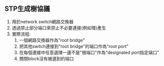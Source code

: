 ## STP生成樹協議
1. 用於network switch網路交換器
2. 透過禁止部分端口來禁止不必要連接(例如環)產生
3. 實際流程:
    1. 一個網路交換器作為"root bridge"
    2. 把其他switch連接到"root bridge"的端口作為"root port"
    3. 在每個連接中任意選擇一邊不是"根端口"作為"designated port指定端口"
    4. 關閉block沒有被選到的端口